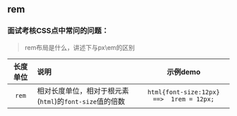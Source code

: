 ## rem 

### 面试考核CSS点中常问的问题：
> rem布局是什么，讲述下与px\em的区别

|长度单位|说明|示例demo|
|:-:|:-|:-:|
|`rem`|相对长度单位，相对于根元素(`html`)的`font-size`值的倍数|` html{font-size:12px} ==>  1rem = 12px; `|

